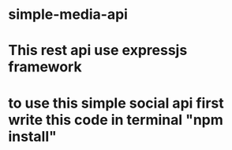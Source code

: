 # simple-media-api
# This rest api use expressjs framework
# to use this simple social api first write this code in terminal "npm install"
